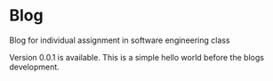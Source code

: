 # Blog

Blog for individual assignment in software engineering class

Version 0.0.1 is available. This is a simple hello world before the blogs development.
